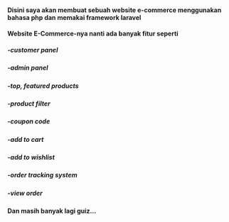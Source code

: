 #### Disini saya akan membuat sebuah website e-commerce menggunakan bahasa php dan memakai framework laravel
#### Website E-Commerce-nya nanti ada banyak fitur seperti
##### -customer panel
##### -admin panel
##### -top, featured products
##### -product filter
##### -coupon code
##### -add to cart
##### -add to wishlist
##### -order tracking system
##### -view order

#### Dan masih banyak lagi guiz...
